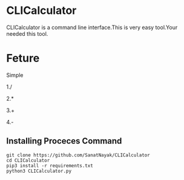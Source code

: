 # CLICalculator
CLICalculator is a command line interface.This is very easy tool.Your needed this tool.
# Feture
Simple

1./

2.*

3.+

4.-
## Installing Proceces Command
```
git clone https://github.com/SanatNayak/CLICalculator
cd CLICalculator
pip3 install -r requirements.txt
python3 CLICalculator.py
```
